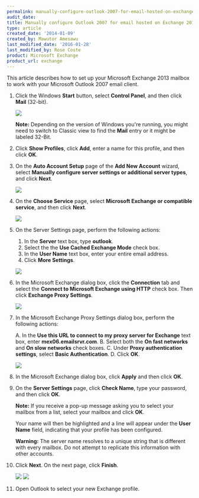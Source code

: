 ```yaml
---
permalink: manually-configure-outlook-2007-for-email-hosted-on-exchange-2013/
audit_date:
title: Manually configure Outlook 2007 for email hosted on Exchange 2013
type: article
created_date: '2014-01-09'
created_by: Mawutor Amesawu
last_modified_date: '2016-01-28'
last_modified_by: Rose Coste
product: Microsoft Exchange
product_url: exchange
---
```


This article describes how to set up your
Microsoft Exchange 2013 mailbox
to work with your
Microsoft Outlook 2007 email client.

1. Click the Windows **Start** button, select **Control Panel**, and then
   click **Mail** (32-bit).

   ![](Step1.png)

   **Note:** Depending on the version of Windows you're running, you might
   need to switch to Classic view to find the **Mail** entry or it might be
   labeled 32-Bit.

2. Click **Show Profiles**, click **Add**, enter a name for this
   profile, and then click **OK**.

3. On the **Auto Account Setup** page of the **Add New Account** wizard, select
   **Manually configure server settings or additional server types**, and
   click **Next**.

   ![](Step2.png)

4. On the **Choose Service** page, select **Microsoft Exchange or compatible
   service**, and then click **Next**.

   ![](Step3.png)

5. On the Server Settings page, perform the following actions:

   1. In the **Server** text box, type **outlook**.
   2. Select the  the **Use Cached Exchange Mode** check box.
   3. In the **User Name** text box, enter your entire email address.
   4. Click **More Settings**.

   ![](Step4.png)

6. In the Microsoft Exchange dialog box, click the **Connection** tab
   and select the **Connect to Microsoft Exchange using HTTP** check box.
   Then click **Exchange Proxy Settings**.

   ![](Step5.png)

7. In the Microsoft Exchange Proxy Settings dialog box, perform the
   following actions:

   A. In the **Use this URL to connect to my proxy server for
      Exchange** text box, enter **mex06.emailsrvr.com**.
   B. Select both the **On fast networks** and **On slow networks**
      check boxes.
   C. Under **Proxy authentication settings**, select **Basic
      Authentication**.
   D. Click **OK**.

   ![](Step6.png)

8. In the Microsoft Exchange dialog box, click **Apply** and then click **OK**.

9. On the **Server Settings** page, click **Check Name**, type your password,
   and then click **OK**.

   **Note:** If you receive a pop-up message asking you to select your mailbox
   from a list, select your mailbox and click **OK**.

   Your name will then be highlighted and a line will appear under the
   **User Name** field, indicating that your profile has been configured.

   **Warning:** The server name resolves to a unique string that is different
   with every mailbox. Do not attempt to replicate this information with
   other accounts.

10. Click **Next**. On the next page, click **Finish**.

    ![](Step7.png)
    ![](Step8.png)

11. Open Outlook to select your new Exchange profile.
